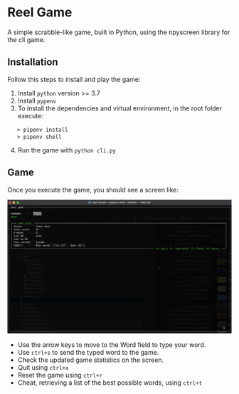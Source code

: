 # Reel Game

A simple scrabble-like game, built in Python, using the npyscreen library for the cli game.

## Installation

Follow this steps to install and play the game:

1. Install `python` version >= 3.7
2. Install `pypenv`
3. To install the dependencies and virtual environment, in the root folder execute:

```
   > pipenv install
   > pipenv shell
``` 

4. Run the game with `python cli.py`

## Game

Once you execute the game, you should see a screen like:

![alt text](screen.png "Reels game")

- Use the arrow keys to move to the Word field to type your word.
- Use `ctrl+s` to send the typed word to the game.
- Check the updated game statistics on the screen.
- Quit using `ctrl+x`
- Reset the game using `ctrl+r`
- Cheat, retrieving a list of the best possible words, using `ctrl+t`
